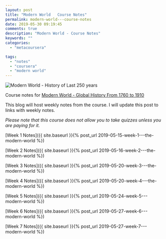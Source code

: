 ```yaml
---
layout: post
title: "Modern World   Course Notes"
permalink: modern-world---course-notes
date: 2019-05-30 09:19:45
comments: true
description: "Modern World - Course Notes"
keywords: ""
categories:
  - "metacoursera"

tags:
  - "notes"
  - "coursera"
  - "modern world"
---
```


![Modern World - History of Last 250 years](/images/modern-world.png)

Course notes for [Modern World - Global History From 1760 to 1910](https://www.coursera.org/learn/modern-world/)

This blog will host weekly notes from the course. I will update this post to links with weekly notes.

_Please note that this course does not allow you to take quizzes unless you are paying for it._

[Week 1 Notes]({{ site.baseurl }}{% post_url 2019-05-15-week-1---the-modern-world %})

[Week 2 Notes]({{ site.baseurl }}{% post_url  2019-05-16-week-2---the-modern-world %})

[Week 3 Notes]({{ site.baseurl }}{% post_url  2019-05-20-week-3---the-modern-world %})

[Week 4 Notes]({{ site.baseurl }}{% post_url  2019-05-20-week-4---the-modern-world %})

[Week 5 Notes]({{ site.baseurl }}{% post_url  2019-05-24-week-5---modern-world %})

[Week 6 Notes]({{ site.baseurl }}{% post_url  2019-05-27-week-6---modern-world %})

[Week 7 Notes]({{ site.baseurl }}{% post_url  2019-05-27-week-7---modern-world %})
